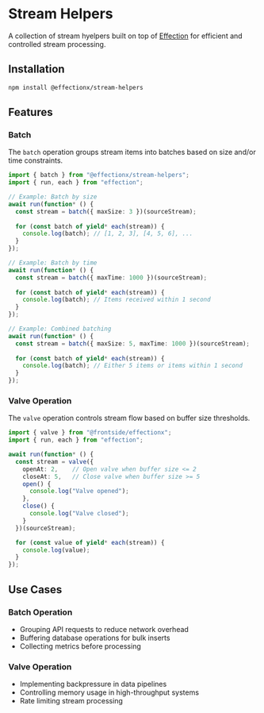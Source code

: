# Stream Helpers

A collection of stream hyelpers built on top of [Effection](https://github.com/thefrontside/effection) for efficient and controlled stream processing.

## Installation

```bash
npm install @effectionx/stream-helpers
```

## Features

### Batch

The `batch` operation groups stream items into batches based on size and/or time constraints.

```typescript
import { batch } from "@effectionx/stream-helpers";
import { run, each } from "effection";

// Example: Batch by size
await run(function* () {
  const stream = batch({ maxSize: 3 })(sourceStream);
  
  for (const batch of yield* each(stream)) {
    console.log(batch); // [1, 2, 3], [4, 5, 6], ...
  }
});

// Example: Batch by time
await run(function* () {
  const stream = batch({ maxTime: 1000 })(sourceStream);
  
  for (const batch of yield* each(stream)) {
    console.log(batch); // Items received within 1 second
  }
});

// Example: Combined batching
await run(function* () {
  const stream = batch({ maxSize: 5, maxTime: 1000 })(sourceStream);
  
  for (const batch of yield* each(stream)) {
    console.log(batch); // Either 5 items or items within 1 second
  }
});
```

### Valve Operation

The `valve` operation controls stream flow based on buffer size thresholds.

```typescript
import { valve } from "@frontside/effectionx";
import { run, each } from "effection";

await run(function* () {
  const stream = valve({
    openAt: 2,    // Open valve when buffer size <= 2
    closeAt: 5,   // Close valve when buffer size >= 5
    open() {
      console.log("Valve opened");
    },
    close() {
      console.log("Valve closed");
    }
  })(sourceStream);

  for (const value of yield* each(stream)) {
    console.log(value);
  }
});
```

## Use Cases

### Batch Operation
- Grouping API requests to reduce network overhead
- Buffering database operations for bulk inserts
- Collecting metrics before processing

### Valve Operation
- Implementing backpressure in data pipelines
- Controlling memory usage in high-throughput systems
- Rate limiting stream processing